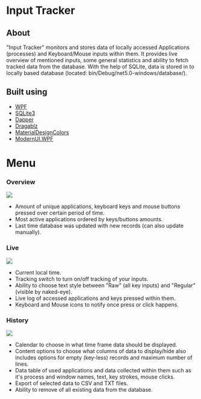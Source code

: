 # Input Tracker

## About
"Input Tracker" monitors and stores data of locally accessed Applications (processes) and Keyboard/Mouse inputs within them. 
It provides live overview of mentioned inputs, some general statistics and ability to fetch tracked data from the database.
With the help of SQLite, data is stored in to locally based database (located: bin/Debug/net5.0-windows/database/).

## Built using
* [WPF](https://github.com/dotnet/wpf)
* [SQLite3](https://www.sqlite.org/index.html)
* [Dapper](https://dapperlib.github.io/Dapper/)
* [Dragablz](https://dragablz.net/)
* [MaterialDesignColors](http://materialdesigninxaml.net/)
* [ModernUI.WPF](https://github.com/firstfloorsoftware/mui)

# Menu
### Overview
![](https://imgur.com/gjWO4XV.png)
* Amount of unique applications, keyboard keys and mouse buttons pressed over certain period of time.
* Most active applications ordered by keys/buttons amounts.
* Last time database was updated with new records (can also update manually).

### Live
![](https://imgur.com/v4JWS4W.png)
* Current local time.
* Tracking switch to turn on/off tracking of your inputs.
* Ability to choose text style between "Raw" (all key inputs) and "Regular" (visible by naked-eye).
* Live log of accessed applications and keys pressed within them.
* Keyboard and Mouse icons to notify once press or click happens.

### History
![](https://imgur.com/9NAhKuW.png)
* Calendar to choose in what time frame data should be displayed.
* Content options to choose what columns of data to display/hide also includes options for empty (key-less) records and maximum number of lines.
* Data table of used applications and data collected within them such as it's process and window names, text, key strokes, mouse clicks.
* Export of selected data to CSV and TXT files.
* Ability to remove of all existing data from the database.
